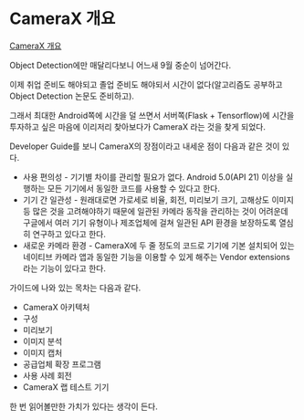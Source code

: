 # CameraX 개요



[CameraX 개요](https://developer.android.com/training/camerax?hl=ko)

Object Detection에만 매달리다보니 어느새 9월 중순이 넘어간다. 

이제 취업 준비도 해야되고 졸업 준비도 해야되서 시간이 없다(알고리즘도 공부하고 Object Detection 논문도 준비하고).

그래서 최대한 Android쪽에 시간을 덜 쓰면서 서버쪽(Flask + Tensorflow)에 시간을 투자하고 싶은 마음에 이리저리 찾아보다가 CameraX 라는 것을 찾게 되었다.  

Developer Guide를 보니 CameraX의 장점이라고 내세운 점이 다음과 같은 것이 있다. 

- 사용 편의성 - 기기별 차이를 관리할 필요가 없다. Android 5.0(API 21) 이상을 실행하는 모든 기기에서 동일한 코드를 사용할 수 있다고 한다. 
- 기기 간 일관성 - 원래대로면 가로세로 비율, 회전, 미리보기 크기, 고해상도 이미지 등 많은 것을 고려해야하기 때문에 일관된 카메라 동작을 관리하는 것이 어려운데 구글에서 여러 기기 유형이나 제조업체에 걸쳐 일관된 API 환경을 보장하도록 열심히 연구하고 있다고 한다.
- 새로운 카메라 환경 - CameraX에 두 줄 정도의 코드로 기기에 기본 설치되어 있는 네이티브 카메라 앱과 동일한 기능을 이용할 수 있게 해주는 Vendor extensions라는 기능이 있다고 한다.

가이드에 나와 있는 목차는 다음과 같다.

- CameraX 아키텍처
- 구성
- 미리보기
- 이미지 분석
- 이미지 캡처
- 공급업체 확장 프로그램
- 사용 사례 회전
- CameraX 랩 테스트 기기

한 번 읽어볼만한 가치가 있다는 생각이 든다.



